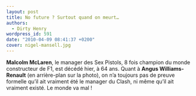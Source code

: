 ```yaml
---
layout: post
title: No future ? Surtout quand on meurt…
authors:
  - Dirty Henry
wordpress_id: 591
date: "2010-04-09 08:41:37 +0200"
cover: nigel-mansell.jpg
---
```


**Malcolm McLaren**, le manager des Sex Pistols, 8 fois champion du monde
constructeur de F1, est décédé hier, à 64 ans. Quant à **Angus
Williams-Renault** (en arrière-plan sur la photo), on n’a toujours pas de preuve
formelle qu’il ait vraiment été le manager du Clash, ni même qu’il ait vraiment
existé. Le monde va mal !
